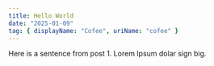 ```yaml
---
title: Hello World
date: "2025-01-09"
tag: { displayName: "Cofee", uriName: "cofee" }
---
```


Here is a sentence from post 1. Lorem Ipsum dolar sign big.

